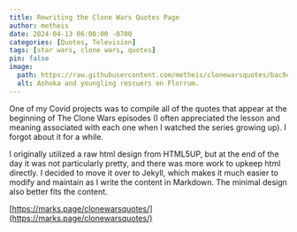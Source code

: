 ```yaml
---
title: Rewriting the Clone Wars Quotes Page
author: metheis
date: 2024-04-13 06:00:00 -0700
categories: [Quotes, Television]
tags: [star wars, clone wars, quotes]
pin: false
image:
  path: https://raw.githubusercontent.com/metheis/clonewarsquotes/bac9cf336c88eb4a1683d9d46fd32753ff3e94a1/assets/img/younglings.webp
  alt: Ashoka and youngling rescuers on Florrum.
---
```


One of my Covid projects was to compile all of the quotes that appear at the beginning of The Clone Wars episodes (I often appreciated the lesson and meaning associated with each one when I watched the series growing up). I forgot about it for a while.

I originally utilized a raw html design from HTML5UP, but at the end of the day it was not particularly pretty, and there was more work to upkeep html directly. I decided to move it over to Jekyll, which makes it much easier to modify and maintain as I write the content in Markdown. The minimal design also better fits the content.

[https://marks.page/clonewarsquotes/](https://marks.page/clonewarsquotes/)
